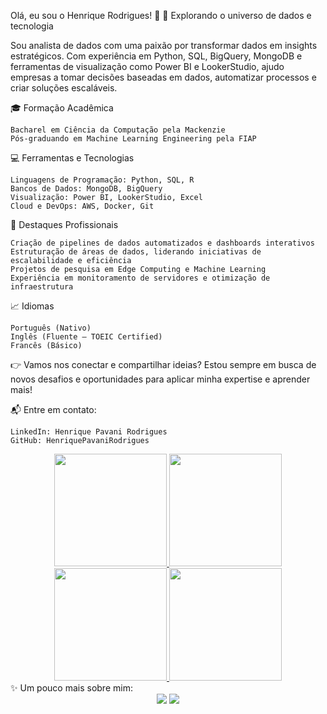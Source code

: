 Olá, eu sou o Henrique Rodrigues! 👋
🚀 Explorando o universo de dados e tecnologia

Sou analista de dados com uma paixão por transformar dados em insights estratégicos. Com experiência em Python, SQL, BigQuery, MongoDB e ferramentas de visualização como Power BI e LookerStudio, ajudo empresas a tomar decisões baseadas em dados, automatizar processos e criar soluções escaláveis.

🎓 Formação Acadêmica

    Bacharel em Ciência da Computação pela Mackenzie
    Pós-graduando em Machine Learning Engineering pela FIAP

💻 Ferramentas e Tecnologias

    Linguagens de Programação: Python, SQL, R
    Bancos de Dados: MongoDB, BigQuery
    Visualização: Power BI, LookerStudio, Excel
    Cloud e DevOps: AWS, Docker, Git

🌟 Destaques Profissionais

    Criação de pipelines de dados automatizados e dashboards interativos
    Estruturação de áreas de dados, liderando iniciativas de escalabilidade e eficiência
    Projetos de pesquisa em Edge Computing e Machine Learning
    Experiência em monitoramento de servidores e otimização de infraestrutura

📈 Idiomas

    Português (Nativo)
    Inglês (Fluente – TOEIC Certified)
    Francês (Básico)

👉 Vamos nos conectar e compartilhar ideias? Estou sempre em busca de novos desafios e oportunidades para aplicar minha expertise e aprender mais!

📬 Entre em contato:

    LinkedIn: Henrique Pavani Rodrigues
    GitHub: HenriquePavaniRodrigues

<div align="center"> <a href="https://github.com/HenriquePavaniRodrigues"> <img height="180em" src="https://github-readme-stats.vercel.app/api?username=HenriquePavaniRodrigues&show_icons=true&theme=dracula&include_all_commits=true&count_private=true"/> <img height="180em" src="https://github-readme-stats.vercel.app/api/top-langs/?username=HenriquePavaniRodrigues&layout=compact&langs_count=7&theme=dracula"/> </a> </div>


<div align="center"> <a href="https://github.com/HenriquePavaniRodrigues"> <img height="180em" src="https://github-readme-stats.vercel.app/api?username=HenriquePavaniRodrigues&show_icons=true&theme=dracula&include_all_commits=true&count_private=true"/> <img height="180em" src="https://github-readme-stats.vercel.app/api/top-langs/?username=HenriquePavaniRodrigues&layout=compact&langs_count=7&theme=dracula"/> </a> </div>
✨ Um pouco mais sobre mim:

<div align="center"> <a href="https://www.linkedin.com/in/henrique-pavani-rodrigues/" target="_blank"><img src="https://img.shields.io/badge/-LinkedIn-%230077B5?style=for-the-badge&logo=linkedin&logoColor=white" target="_blank"></a> <a href="https://github.com/HenriquePavaniRodrigues" target="_blank"><img src="https://img.shields.io/badge/-GitHub-000?style=for-the-badge&logo=github&logoColor=white" target="_blank"></a> </div>
